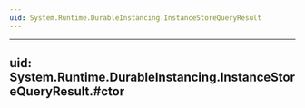```yaml
---
uid: System.Runtime.DurableInstancing.InstanceStoreQueryResult
---
```


---
uid: System.Runtime.DurableInstancing.InstanceStoreQueryResult.#ctor
---

